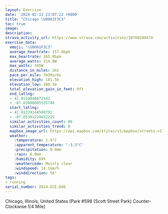 ```yaml
---
layout: Exercise
date: '2024-02-13 23:07:22 +0000'
title: "Chicago \U0001F3C3"
toc: true
image:
description:
strava_activity_url: https://www.strava.com/activities/10760289474
exercise_data:
  emoji: "\U0001F3C3"
  average_heartrate: 157.8bpm
  max_heartrate: 165.0bpm
  average_watts: 314.8W
  max_watts: 345W
  distance_in_miles: 2mi
  pace_per_mile: 7m30s/mi
  elevation_high: 181.5m
  elevation_low: 180.3m
  total_elevation_gain_in_feet: 0ft
  end_latlng:
  - 41.9114048872143
  - -87.65006605535746
  start_latlng:
  - 41.91219144500792
  - -87.65301229432225
  similar_activities_count: 86
  similar_activities_trend: 0
  mapbox_image_url: https://api.mapbox.com/styles/v1/mapbox/streets-v11/static/path-5+787af2-1.0(i%7Bx~Frk~uO%40u%40Ca%40%40MnE%7DGGCOUEO%40mBEgLCyAAqGCgBFmBFMDA%5CF%7C%40CRBB%40BPBn%40Ct%40%3FjBDj%40DNLPTPPBvAITMLQBQB%5D%3FqAGuAIUOQQIUC%5B%3Fo%40FQFSXG%60%40%40fCBl%40FTLPRHRBjAIJANKRYBYAyAG%7DAGUQW%5BE%5B%3FaAHOJIJGVC%60%40B~CDTHJVRPDzAKRMJOFa%40%3FaBGuAM%5BOO%5BGUAs%40FWFONM%5CAN%40fCDp%40HTTRRFxAIVMLSDKB%5DGmDOc%40IGKE%5BEkB%3FQCWMYDqA%3Fe%40VGH%40fAJbCAlCBh%40An%40DpN),pin-s-s+e5b22e(-87.6513,41.91173),pin-s-f+89ae00(-87.64840000000001,41.910999999999966)/auto/800x800?access_token=pk.eyJ1Ijoiam9zaGJlY2ttYW4iLCJhIjoiY205eWR2aDd1MWZ6djJrbXc4a3M0bWZleiJ9.XiG9OWkNcZk2QzjJbxLB4A
  weather:
    :temperature: 1.4°C
    :apparent_temperature: "-3.3°C"
    :precipitation: 0.0mm
    :rain: 0.0mm
    :humidity: 69%
    :weathercode: Mainly clear
    :windspeed: 14.1km/h
    :winddirection: 58°
tags:
- running
serial_number: 2024.ECE.046
---
```

Chicago, Illinois, United States (Park #598 (Scott Street Park) Counter-Clockwise 1/4 Mile)
